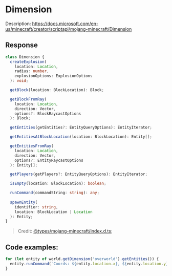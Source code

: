# Dimension

Description: https://docs.microsoft.com/en-us/minecraft/creator/scriptapi/mojang-minecraft/Dimension

## Response

```ts
class Dimension {
  createExplosion(
    location: Location,
    radius: number,
    explosionOptions: ExplosionOptions
  ): void;

  getBlock(location: BlockLocation): Block;

  getBlockFromRay(
    location: Location,
    direction: Vector,
    options?: BlockRaycastOptions
  ): Block;

  getEntities(getEntities?: EntityQueryOptions): EntityIterator;

  getEntitiesAtBlockLocation(location: BlockLocation): Entity[];

  getEntitiesFromRay(
    location: Location,
    direction: Vector,
    options?: EntityRaycastOptions
  ): Entity[];

  getPlayers(getPlayers?: EntityQueryOptions): EntityIterator;

  isEmpty(location: BlockLocation): boolean;

  runCommand(commandString: string): any;
  
  spawnEntity(
    identifier: string,
    location: BlockLocation | Location
  ): Entity;
}
```


> Credit: [@types/mojang-minecraft/index.d.ts](https://github.com/DefinitelyTyped/DefinitelyTyped/blob/master/types/mojang-minecraft/index.d.ts);

## Code examples:
```js
for (let entity of world.getDimension('overworld').getEntities()) {
  entity.runCommand(`Coords: ${entity.location.x}, ${entity.location.y}, ${entity.location.z}`);
}
```